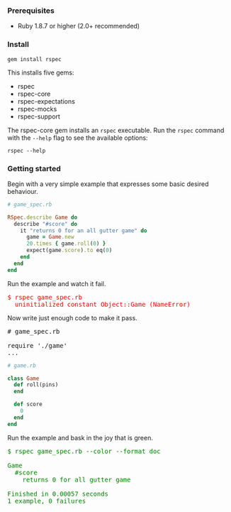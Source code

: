 ### Prerequisites

* Ruby 1.8.7 or higher (2.0+ recommended)

### Install

    gem install rspec

This installs five gems:

* rspec
* rspec-core
* rspec-expectations
* rspec-mocks
* rspec-support

The rspec-core gem installs an `rspec` executable. Run the `rspec` command with
the `--help` flag to see the available options:

    rspec --help

### Getting started

Begin with a very simple example that expresses some basic desired behaviour.

``` ruby
# game_spec.rb

RSpec.describe Game do
  describe "#score" do
    it "returns 0 for an all gutter game" do
      game = Game.new
      20.times { game.roll(0) }
      expect(game.score).to eq(0)
    end
  end
end
```

Run the example and watch it fail.

<pre style="color:red;">
$ rspec game_spec.rb 
  uninitialized constant Object::Game (NameError)
</pre>

Now write just enough code to make it pass.

<pre>
# game_spec.rb

require './game'
...
</pre>

``` ruby
# game.rb

class Game
  def roll(pins)
  end

  def score
    0
  end
end
```

Run the example and bask in the joy that is green.

<pre style="color:green;">
$ rspec game_spec.rb --color --format doc

Game
  #score
    returns 0 for all gutter game

Finished in 0.00057 seconds
1 example, 0 failures
</pre>
